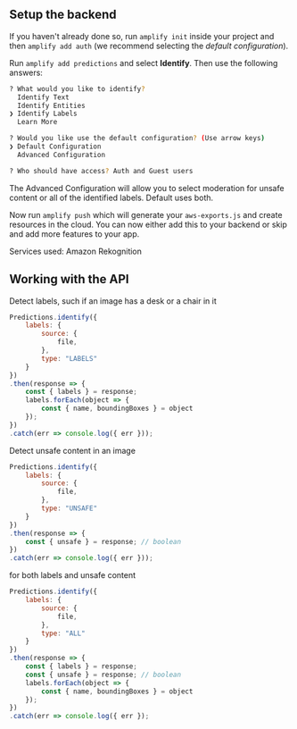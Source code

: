 ## Setup the backend

If you haven't already done so, run `amplify init` inside your project and then `amplify add auth` (we recommend selecting the *default configuration*).

Run `amplify add predictions` and select **Identify**. Then use the following answers:

```bash
? What would you like to identify? 
  Identify Text 
  Identify Entities 
❯ Identify Labels 
  Learn More 

? Would you like use the default configuration? (Use arrow keys)
❯ Default Configuration 
  Advanced Configuration 

? Who should have access? Auth and Guest users
```

The Advanced Configuration will allow you to select moderation for unsafe content or all of the identified labels. Default uses both.

Now run `amplify push` which will generate your `aws-exports.js` and create resources in the cloud. You can now either add this to your backend or skip and add more features to your app.

Services used: Amazon Rekognition

## Working with the API

Detect labels, such if an image has a desk or a chair in it

```javascript
Predictions.identify({
    labels: {
        source: {
            file,
        },
        type: "LABELS"
    }
})
.then(response => {
    const { labels } = response;
    labels.forEach(object => {
        const { name, boundingBoxes } = object
    });
})
.catch(err => console.log({ err }));
```

Detect unsafe content in an image

```javascript
Predictions.identify({
    labels: {
        source: {
            file,
        },
        type: "UNSAFE"
    }
})
.then(response => {
    const { unsafe } = response; // boolean 
})
.catch(err => console.log({ err }));
```

for both labels and unsafe content
```javascript
Predictions.identify({
    labels: {
        source: {
            file,
        },
        type: "ALL"
    }
})
.then(response => {
    const { labels } = response;
    const { unsafe } = response; // boolean 
    labels.forEach(object => {
        const { name, boundingBoxes } = object
    });
})
.catch(err => console.log({ err });
```
